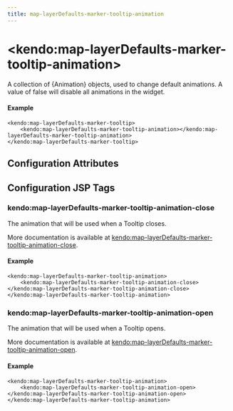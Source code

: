 ```yaml
---
title: map-layerDefaults-marker-tooltip-animation
---
```


# \<kendo:map-layerDefaults-marker-tooltip-animation\>

A collection of {Animation} objects, used to change default animations. A value of false
will disable all animations in the widget.

#### Example
    <kendo:map-layerDefaults-marker-tooltip>
        <kendo:map-layerDefaults-marker-tooltip-animation></kendo:map-layerDefaults-marker-tooltip-animation>
    </kendo:map-layerDefaults-marker-tooltip>

## Configuration Attributes


##  Configuration JSP Tags

### kendo:map-layerDefaults-marker-tooltip-animation-close

The animation that will be used when a Tooltip closes.

More documentation is available at [kendo:map-layerDefaults-marker-tooltip-animation-close](/kendo-ui/api/wrappers/jsp/map/layerdefaults-marker-tooltip-animation-close).

#### Example

    <kendo:map-layerDefaults-marker-tooltip-animation>
        <kendo:map-layerDefaults-marker-tooltip-animation-close></kendo:map-layerDefaults-marker-tooltip-animation-close>
    </kendo:map-layerDefaults-marker-tooltip-animation>

### kendo:map-layerDefaults-marker-tooltip-animation-open

The animation that will be used when a Tooltip opens.

More documentation is available at [kendo:map-layerDefaults-marker-tooltip-animation-open](/kendo-ui/api/wrappers/jsp/map/layerdefaults-marker-tooltip-animation-open).

#### Example

    <kendo:map-layerDefaults-marker-tooltip-animation>
        <kendo:map-layerDefaults-marker-tooltip-animation-open></kendo:map-layerDefaults-marker-tooltip-animation-open>
    </kendo:map-layerDefaults-marker-tooltip-animation>

